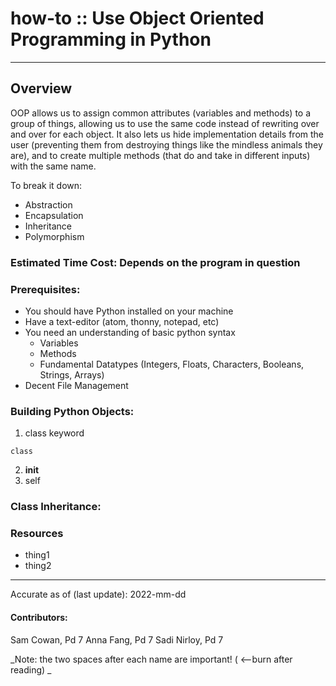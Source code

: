 # how-to :: Use Object Oriented Programming in Python
---
## Overview
OOP allows us to assign common attributes (variables and methods) to a group of things, allowing us to use the same code instead of rewriting over and over for each object. It also lets us hide implementation details from the user (preventing them from destroying things like the mindless animals they are), and to create multiple methods (that do and take in different inputs) with the same name. 

To break it down: 
- Abstraction 
- Encapsulation 
- Inheritance 
- Polymorphism 

### Estimated Time Cost: Depends on the program in question

### Prerequisites:

- You should have Python installed on your machine 
- Have a text-editor (atom, thonny, notepad, etc)
- You need an understanding of basic python syntax
    - Variables
    - Methods
    - Fundamental Datatypes (Integers, Floats, Characters, Booleans, Strings, Arrays)
- Decent File Management

### Building Python Objects:
1. class keyword
```
class
```
2. __init__
3. self

### Class Inheritance:


### Resources
* thing1
* thing2

---

Accurate as of (last update): 2022-mm-dd

#### Contributors:  
Sam Cowan, Pd 7
Anna Fang, Pd 7
Sadi Nirloy, Pd 7

_Note: the two spaces after each name are important! ( <--burn after reading)  _
